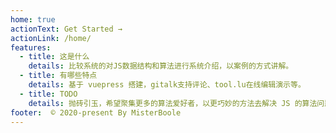 ```yaml
---
home: true
actionText: Get Started →
actionLink: /home/
features:
  - title: 这是什么
    details: 比较系统的对JS数据结构和算法进行系统介绍，以案例的方式讲解。
  - title: 有哪些特点
    details: 基于 vuepress 搭建，gitalk支持评论、tool.lu在线编辑演示等。
  - title: TODO
    details: 抛砖引玉，希望聚集更多的算法爱好者，以更巧妙的方法去解决 JS 的算法问题。
footer:  © 2020-present By MisterBoole
---
```


 